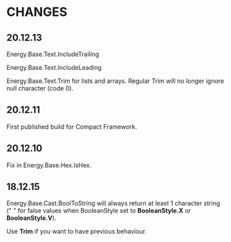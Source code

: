 CHANGES
=======

## 20.12.13 ##

Energy.Base.Text.IncludeTrailing

Energy.Base.Text.IncludeLeading

Energy.Base.Text.Trim for lists and arrays. Regular Trim will no longer ignore null character (code 0).

## 20.12.11 ##

First published build for Compact Framework.

## 20.12.10 ## 

Fix in Energy.Base.Hex.IsHex.

## 18.12.15 ##

Energy.Base.Cast.BoolToString will always return at least 1 character string (" " for false values when BooleanStyle set to **BooleanStyle.X** or **BooleanStyle.V**).

Use **Trim** if you want to have previous behaviour.
